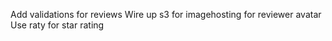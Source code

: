 
Add validations for reviews
Wire up s3 for imagehosting for reviewer avatar
Use raty for star rating
